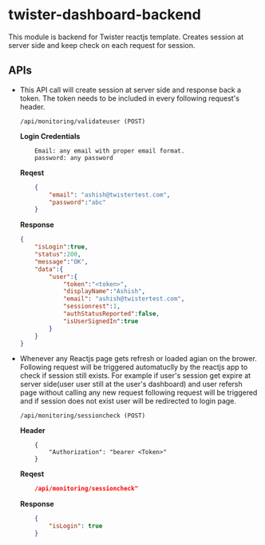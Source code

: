 # twister-dashboard-backend

This module is backend for Twister reactjs template. Creates session at server side and keep check on each request for session.

## APIs

<ul>
    <li>

This API call will create session at server side and response back a token. The token needs to be included in every following request's header.

```url   
/api/monitoring/validateuser (POST)
```

**Login Credentials**
```
    Email: any email with proper email format.
    password: any password
```

**Reqest**
```json
    {
        "email": "ashish@twistertest.com",
        "password":"abc"
    }
```

**Response**

```json
{
    "isLogin":true,
    "status":200,
    "message":"OK",
    "data":{
        "user":{
            "token":"<token>",
            "displayName":"Ashish",
            "email": "ashish@twistertest.com",
            "sessionrest":1,
            "authStatusReported":false,
            "isUserSignedIn":true
        }
    }
}
```
</li>
<li>
Whenever any Reactjs page gets refresh or loaded agian on the brower. Following request will be triggered automatuclly by the reactjs app to check if session still exists. For example if user's session get expire at server side(user user still at the user's dashboard) and user refersh page without calling any new request following request will be triggered and if session does not exist user will be redirected to login page.

```url   
/api/monitoring/sessioncheck (POST)
```
**Header**
```
    {
        "Authorization": "bearer <Token>"
    }
```

**Reqest**
```json
    /api/monitoring/sessioncheck"
```

**Response**
```json
    {
        "isLogin": true
    }
```
</li>
</ul>


